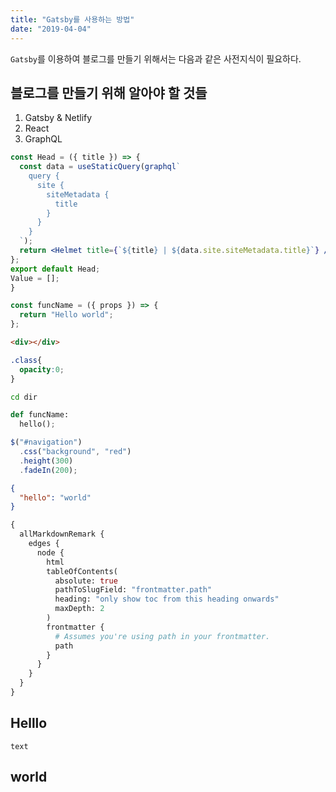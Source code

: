 ```yaml
---
title: "Gatsby를 사용하는 방법"
date: "2019-04-04"
---
```


`Gatsby`를 이용하여 블로그를 만들기 위해서는 다음과 같은 사전지식이 필요하다.

## 블로그를 만들기 위해 알아야 할 것들

1. Gatsby & Netlify
2. React
3. GraphQL

```jsx
const Head = ({ title }) => {
  const data = useStaticQuery(graphql`
    query {
      site {
        siteMetadata {
          title
        }
      }
    }
  `);
  return <Helmet title={`${title} | ${data.site.siteMetadata.title}`} />;
};
export default Head;
Value = [];
}
```


```javascript
const funcName = ({ props }) => {
  return "Hello world";
};
```

```html
<div></div>
```

```css
.class{
  opacity:0;
}
```

```bash
cd dir
```

```python
def funcName:
  hello();
```

```typescript
$("#navigation")
  .css("background", "red")
  .height(300)
  .fadeIn(200);

```

```json
{
  "hello": "world"
}
```
```graphql
{
  allMarkdownRemark {
    edges {
      node {
        html
        tableOfContents(
          absolute: true
          pathToSlugField: "frontmatter.path"
          heading: "only show toc from this heading onwards"
          maxDepth: 2
        )
        frontmatter {
          # Assumes you're using path in your frontmatter.
          path
        }
      }
    }
  }
}
```


## Helllo

```
text
```

## world
